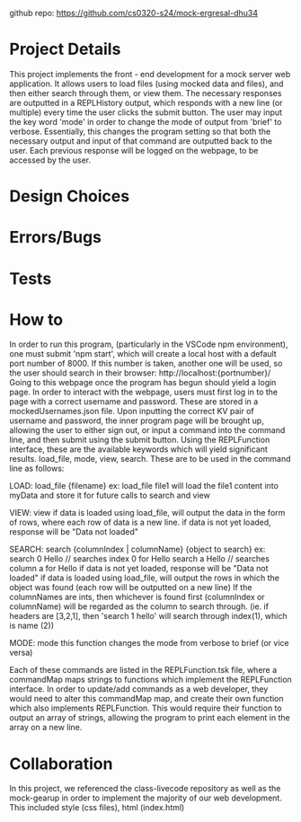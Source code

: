github repo: https://github.com/cs0320-s24/mock-ergresal-dhu34

# Project Details
This project implements the front - end development for a mock server web application. It allows users to load files (using mocked data and files), 
and then either search through them, or view them. 
The necessary responses are outputted in a REPLHistory output, which 
responds with a new line (or multiple) every time the user clicks the submit 
button. 
The user may input the key word 'mode' in order to change the mode of output
from 'brief' to verbose. Essentially, this changes the program setting so that
both the necessary output and input of that command are outputted back to the 
user. Each previous response will be logged on the webpage, to be accessed
by the user. 

# Design Choices

# Errors/Bugs

# Tests

# How to
In order to run this program, (particularly in the VSCode npm environment),
one must submit 'npm start', which will create a local host with a default 
port number of 8000. If this number is taken, another one will be used,
so the user should search in their browser: http://localhost:{portnumber}/
Going to this webpage once the program has begun should yield a login page.
In order to interact with the webpage, users must first log in to the page with
a correct username and password. These are stored in a mockedUsernames.json
file. Upon inputting the correct KV pair of username and password, the
inner program page will be brought up, allowing the user to either sign out,
or input a command into the command line, and then submit using the submit 
button.
Using the REPLFunction interface, these are the available keywords which 
will yield significant results. load_file, mode, view, search. These are to be 
used in the command line as follows: 

LOAD: 
load_file {filename} 
ex: load_file file1
    will load the file1 content into myData and store it for future calls to
    search and view

VIEW: 
view
    if data is loaded using load_file, will output the data in the form of 
    rows, where each row of data is a new line. 
    if data is not yet loaded, response will be "Data not loaded"

SEARCH:
search {columnIndex | columnName} {object to search}
ex: search 0 Hello  // searches index 0 for Hello
    search a Hello // searches column a for Hello
    if data is not yet loaded, response will be "Data not loaded"
    if data is loaded using load_file, will output the rows in which the 
    object was found (each row will be outputted on a new line)
    If the columnNames are ints, then whichever is found first (columnIndex
    or columnName) will be regarded as the column to search through. (ie. 
    if headers are [3,2,1], then 'search 1 hello' will search through index(1), 
    which is name (2))

MODE: 
mode
    this function changes the mode from verbose to brief (or vice versa)

Each of these commands are listed in the REPLFunction.tsk file, where a 
commandMap maps strings to functions which implement the REPLFunction interface.
In order to update/add commands as a web developer, they would need to alter 
this commandMap map, and create their own function which also implements
REPLFunction. This would require their function to output an array of strings,
allowing the program to print each element in the array on a new line.

# Collaboration
In this project, we referenced the class-livecode repository as well
as the mock-gearup in order to implement the majority of our web development. 
This included style (css files), html (index.html) 
